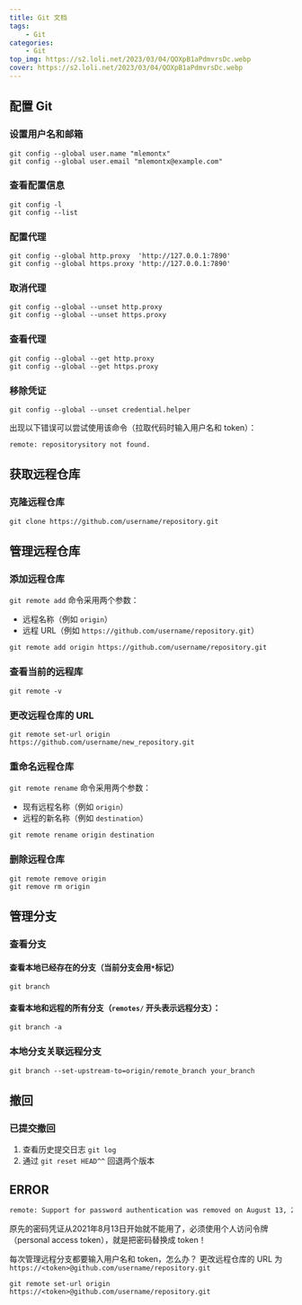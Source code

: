 ```yaml
---
title: Git 文档
tags: 
    - Git
categories: 
    - Git
top_img: https://s2.loli.net/2023/03/04/QOXpB1aPdmvrsDc.webp
cover: https://s2.loli.net/2023/03/04/QOXpB1aPdmvrsDc.webp
---
```


## 配置 Git

### 设置用户名和邮箱

```shell
git config --global user.name "mlemontx"
git config --global user.email "mlemontx@example.com"
```

### 查看配置信息

```shell
git config -l
git config --list
```

### 配置代理

```shell
git config --global http.proxy  'http://127.0.0.1:7890' 
git config --global https.proxy 'http://127.0.0.1:7890'
```

### 取消代理

```shell
git config --global --unset http.proxy
git config --global --unset https.proxy
```

### 查看代理

```shell
git config --global --get http.proxy
git config --global --get https.proxy
```

### 移除凭证

```shell
git config --global --unset credential.helper
```

出现以下错误可以尝试使用该命令（拉取代码时输入用户名和 token）：

```shell
remote: repositorysitory not found.
```

## 获取远程仓库

### 克隆远程仓库

```shell
git clone https://github.com/username/repository.git
```

## 管理远程仓库

### 添加远程仓库

`git remote add` 命令采用两个参数：

-   远程名称（例如 `origin`）
-   远程 URL（例如 `https://github.com/username/repository.git`）

```shell
git remote add origin https://github.com/username/repository.git
```

### 查看当前的远程库

```shell
git remote -v
```

### 更改远程仓库的 URL

```shell
git remote set-url origin https://github.com/username/new_repository.git
```

### 重命名远程仓库

`git remote rename` 命令采用两个参数：

-   现有远程名称（例如 `origin`）
-   远程的新名称（例如 `destination`）

```shell
git remote rename origin destination
```

### 删除远程仓库

```shell
git remote remove origin
git remove rm origin
```

## 管理分支

### 查看分支

#### 查看本地已经存在的分支（当前分支会用`*`标记）

```shell
git branch
```

#### 查看本地和远程的所有分支（`remotes/` 开头表示远程分支）：

```shell
git branch -a
```

### 本地分支关联远程分支

```shell
git branch --set-upstream-to=origin/remote_branch your_branch
```

## 撤回

### 已提交撤回
1. 查看历史提交日志 `git log`
2. 通过 `git reset HEAD^^` 回退两个版本

## ERROR

```txt
remote: Support for password authentication was removed on August 13, 2021. Please use a personal access token instead.
```

原先的密码凭证从2021年8月13日开始就不能用了，必须使用个人访问令牌（personal access token），就是把密码替换成 token！

每次管理远程分支都要输入用户名和 token，怎么办？
更改远程仓库的 URL 为 `https://<token>@github.com/username/repository.git`

```shell
git remote set-url origin https://<token>@github.com/username/repository.git
```